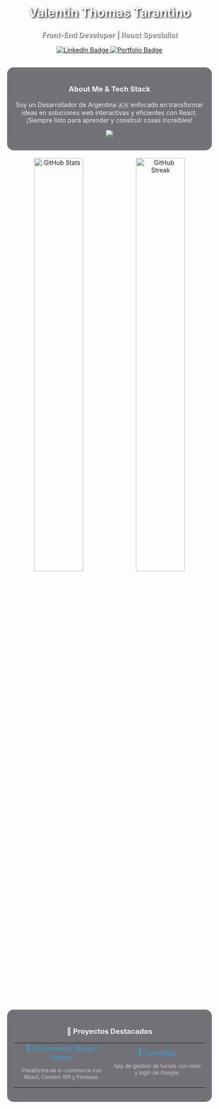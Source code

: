 <div style="background-image: url('https://raw.githubusercontent.com/ValentinTarantino/ValentinTarantino/main/aurora.svg'); background-size: cover; border-radius: 15px; padding: 20px;">

<!-- Encabezado y Badges -->
<div align="center">
  <h1 style="color: #ffffff; text-shadow: 2px 2px 4px #000000;">Valentín Thomas Tarantino</h1>
  <h3 style="color: #ffffff; text-shadow: 1px 1px 2px #000000;">Front-End Developer | React Specialist</h3>
  
  <p>
    <a href="https://www.linkedin.com/in/valentín-tarantino/" target="_blank">
      <img src="https://img.shields.io/badge/LinkedIn-0A66C2?style=for-the-badge&logo=linkedin&logoColor=white" alt="LinkedIn Badge"/>
    </a>
    <a href="https://valentarantino.vercel.app/" target="_blank">
      <img src="https://img.shields.io/badge/Portfolio-1f222e?style=for-the-badge&logo=world&logoColor=white" alt="Portfolio Badge"/>
    </a>
  </p>
</div>

<br>

<!-- Sobre Mí y Tecnologías en una tarjeta -->
<div style="background-color: rgba(20, 20, 30, 0.6); backdrop-filter: blur(10px); border: 1px solid rgba(255, 255, 255, 0.1); border-radius: 15px; padding: 15px; color: #f0f0f0;">
  <h3 align="center">About Me & Tech Stack</h3>
  <p align="center">
    Soy un Desarrollador de Argentina 🇦🇷 enfocado en transformar ideas en soluciones web interactivas y eficientes con React. 
    <br>
    ¡Siempre listo para aprender y construir cosas increíbles!
  </p>
  <p align="center">
    <img src="https://skillicons.dev/icons?i=react,javascript,typescript,nextjs,html,css,sass,bootstrap,firebase,nodejs,git,github,figma,vercel" />
  </p>
</div>

<br>

<!-- Estadísticas -->
<div align="center">
  <img src="https://github-readme-stats.vercel.app/api?username=ValentinTarantino&show_icons=true&theme=transparent&bg_color=00000040&title_color=30A3DC&text_color=FFF&icon_color=30A3DC&border_color=30A3DC&border_radius=15" alt="GitHub Stats" width="49%"/>
  <img src="https://github-readme-streak-stats.herokuapp.com/?user=ValentinTarantino&theme=transparent&background=00000040&stroke=30A3DC&ring=30A3DC&fire=30A3DC&currStreakLabel=30A3DC&border=30A3DC&border_radius=15" alt="GitHub Streak" width="49%"/>
</div>

<br>

<!-- Proyectos -->
<div style="background-color: rgba(20, 20, 30, 0.6); backdrop-filter: blur(10px); border: 1px solid rgba(255, 255, 255, 0.1); border-radius: 15px; padding: 15px; color: #f0f0f0;">
  <h3 align="center">🚀 Proyectos Destacados</h3>
  <table width="100%">
    <tr>
      <td width="50%" align="center">
        <a href="https://github.com/ValentinTarantino/React" style="color: #30A3DC; text-decoration: none;">🛒 Ecommerce Mundo Gamer</a>
        <p style="color: #ccc; font-size: 12px;">Plataforma de e-commerce con React, Context API y Firebase.</p>
      </td>
      <td width="50%" align="center">
        <a href="https://github.com/ValentinTarantino/TurnoApp" style="color: #30A3DC; text-decoration: none;">📅 TurnoApp</a>
        <p style="color: #ccc; font-size: 12px;">App de gestión de turnos con roles y login de Google.</p>
      </td>
    </tr>
  </table>
</div>

</div>
